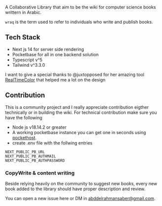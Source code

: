 A Collaborative Library that aim to be the wiki for computer science books writtern in Arabic.

`wraq` is the term used to refer to individuals who write and publish books. 
## Tech Stack
- Next js 14 for server side rendering 
- Pocketbase for all in one backend solution
- Typescript v^5
- Tailwind v^3.3.0

I want to give a special thanks to @juxtopposed for her amazing tool [RealTimeColor](https://www.realtimecolors.com/) that helped me a lot on the design
## Contribution
This is a community project and I really appreciate contribution eigther technically or in building the wiki.
For technical contribution make sure you have the following 
- Node js v18.14.2 or greater
- A working pocketbase instance you can get one in seconds using [pockethost](https://pockethost.io/).
- create .env file with the follwing entries
```
NEXT_PUBLIC_PB_URL
NEXT_PUBLIC_PB_AUTHMAIL
NEXT_PUBLIC_PB_AUTHPASSWORD
```

### CopyWrite & content writing
Beside relying heavily on the community to suggest new books, every new book added to the library should have proper description and review.

You can open a new issue here or DM in abddelrahmansaber@gmail.com.
